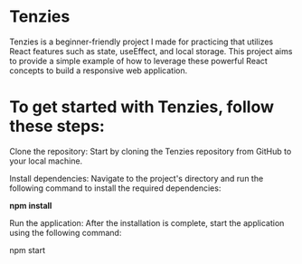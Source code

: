 # Tenzies
Tenzies is a beginner-friendly project I made for practicing that utilizes React features such as state, useEffect, and local storage. This project aims to provide a simple example of how to leverage these powerful React concepts to build a responsive web application.

# To get started with Tenzies, follow these steps:

Clone the repository: Start by cloning the Tenzies repository from GitHub to your local machine.

Install dependencies: Navigate to the project's directory and run the following command to install the required dependencies:

**npm install**

Run the application: After the installation is complete, start the application using the following command:

npm start
